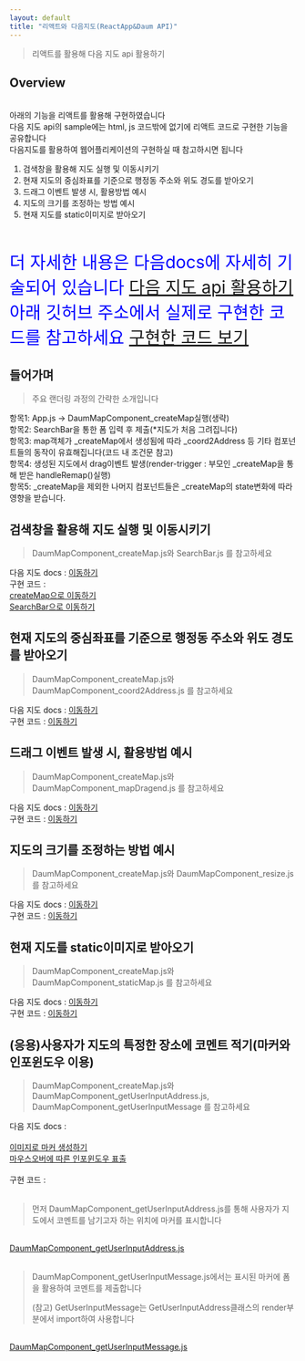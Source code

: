 ```yaml
---
layout: default
title: "리액트와 다음지도(ReactApp&Daum API)"
---
```


> 리액트를 활용해 다음 지도 api 활용하기 

## Overview

<br/>
아래의 기능을 리액트를 활용해 구현하였습니다
<br/>
다음 지도 api의 sample에는 html, js 코드밖에 없기에 리액트 코드로 구현한 기능을 공유합니다
<br/>
다음지도를 활용하여 웹어플리케이션의 구현하실 때 참고하시면 됩니다

1. 검색창을 활용해 지도 실행 및 이동시키기
2. 현재 지도의 중심좌표를 기준으로 행정동 주소와 위도 경도를 받아오기
3. 드래그 이벤트 발생 시, 활용방법 예시
4. 지도의 크기를 조정하는 방법 예시
5. 현재 지도를 static이미지로 받아오기

<div style="color:blue;font-size:30px">
<br/>
더 자세한 내용은 다음docs에 자세히 기술되어 있습니다
<a href="http://apis.map.daum.net/"> 다음 지도 api 활용하기</a>
<br/>
아래 깃허브 주소에서 실제로 구현한 코드를 참고하세요
<a href="https://github.com/KisungKim/ReactWithDaumMap"> 구현한 코드 보기</a>
</div>

## 들어가며

> 주요 랜더링 과정의 간략한 소개입니다

항목1:  App.js -> DaumMapComponent_createMap실행(생략) 
<br/>
항목2: SearchBar을 통한 폼 입력 후 제출(*지도가 처음 그려집니다)
<br/>
항목3: map객체가 _createMap에서 생성됨에 따라 _coord2Address 등 기타 컴포넌트들의 동작이 유효해집니다(코드 내 조건문 참고)
<br/>
항목4: 생성된 지도에서 drag이벤트 발생(render-trigger : 부모인 _createMap을 통해 받은 handleRemap()실행)
<br/>
항목5: _createMap을 제외한 나머지 컴포넌트들은 _createMap의 state변화에 따라 영향을 받습니다.

## 검색창을 활용해 지도 실행 및 이동시키기

> DaumMapComponent_createMap.js와 SearchBar.js 를 참고하세요

다음 지도 docs : <a href="http://apis.map.daum.net/web/sample/basicMap/">이동하기</a>
<br/>
구현 코드 : 
<br/>
<a href="https://github.com/KisungKim/ReactWithDaumMap/blob/master/DaumMapComponent_createMap.js">createMap으로 이동하기</a>
<br/>
<a href="https://github.com/KisungKim/ReactWithDaumMap/blob/master/SearchBar.js">SearchBar으로 이동하기</a>

## 현재 지도의 중심좌표를 기준으로 행정동 주소와 위도 경도를 받아오기

> DaumMapComponent_createMap.js와  DaumMapComponent_coord2Address.js 를 참고하세요

다음 지도 docs : <a href="http://apis.map.daum.net/web/sample/mapInfo/">이동하기</a>
<br/>
구현 코드 : <a href="https://github.com/KisungKim/ReactWithDaumMap/blob/master/DaumMapComponent_coord2Address.js">이동하기</a>

## 드래그 이벤트 발생 시, 활용방법 예시

> DaumMapComponent_createMap.js와  DaumMapComponent_mapDragend.js 를 참고하세요

다음 지도 docs : <a href="http://apis.map.daum.net/web/sample/addMapDragendEvent/">이동하기</a>
<br/>
구현 코드 : <a href="https://github.com/KisungKim/ReactWithDaumMap/blob/master/DaumMapComponent_mapDragEnd.js">이동하기</a>

## 지도의 크기를 조정하는 방법 예시

> DaumMapComponent_createMap.js와  DaumMapComponent_resize.js 를 참고하세요

다음 지도 docs : <a href="http://apis.map.daum.net/web/sample/mapRelayout/">이동하기</a>
<br/>
구현 코드 : <a href="https://github.com/KisungKim/ReactWithDaumMap/blob/master/DaumMapComponent_resize.js">이동하기</a>

## 현재 지도를 static이미지로 받아오기

> DaumMapComponent_createMap.js와  DaumMapComponent_staticMap.js 를 참고하세요

다음 지도 docs : <a href="http://apis.map.daum.net/web/sample/staticMapWithMarker/">이동하기</a>
<br/>
구현 코드 : <a href="https://github.com/KisungKim/ReactWithDaumMap/blob/master/DaumMapComponent_staticMap.js">이동하기</a>

## (응용)사용자가 지도의 특정한 장소에 코멘트 적기(마커와 인포윈도우 이용)

> DaumMapComponent_createMap.js와  DaumMapComponent_getUserInputAddress.js, DaumMapComponent_getUserInputMessage 를 참고하세요

다음 지도 docs : 
<br/>
<br/>
<a href="http://apis.map.daum.net/web/sample/basicMarkerImage/">이미지로 마커 생성하기</a>
<br/>
<a href="http://apis.map.daum.net/web/sample/addMarkerMouseEvent/">마우스오버에 따른 인포윈도우 표출</a>
<br/>
<br/>
구현 코드 :
<br/>
<br/>
> 먼저 DaumMapComponent_getUserInputAddress.js를 통해 사용자가 지도에서 코멘트를 남기고자 하는 위치에 마커를 표시합니다
<br/>
<a href="https://github.com/KisungKim/ReactWithDaumMap/blob/master/DaumMapComponent_getUserInputAddress.js">DaumMapComponent_getUserInputAddress.js</a>
<br/>
<br/>

> DaumMapComponent_getUserInputMessage.js에서는 표시된 마커에 폼을 활용하여 코멘트를 제출합니다
>
> (참고) GetUserInputMessage는 GetUserInputAddress클래스의 render부분에서 import하여 사용합니다
<br/>
<a href="https://github.com/KisungKim/ReactWithDaumMap/blob/master/DaumMapComponent_getUserInputMessage.js">DaumMapComponent_getUserInputMessage.js</a>


